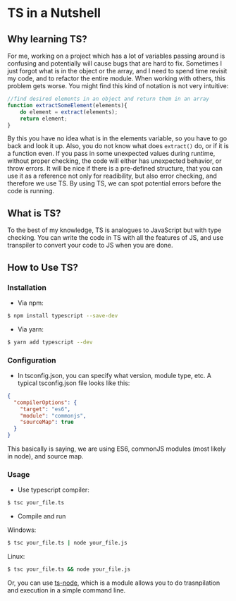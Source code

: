 # TS in a Nutshell

## Why learning TS? 
For me, working on a project which has a lot of variables passing around is confusing and potentially will cause bugs that are hard to fix. Sometimes I just forgot what is in the object or the array, and I need to spend time revisit my code, and to refactor the entire module. When working with others, this problem gets worse. You might find this kind of notation is not very intuitive:
```JavaScript
//find desired elements in an object and return them in an array
function extractSomeElement(elements){
    do element = extract(elements);
    return element;
}
```
By this you have no idea what is in the elements variable, so you have to go back and look it up. Also, you do not know what does ```extract()``` do, or if it is a function even. If you pass in some unexpected values during runtime, without proper checking, the code will either has unexpected behavior, or throw errors. It will be nice if there is a pre-defined structure, that you can use it as a reference not only for readibility, but also error checking, and therefore we use TS. By using TS, we can spot potential errors before the code is running.

## What is TS? 
To the best of my knowledge, TS is analogues to JavaScript but with type checking. You can write the code in TS with all the features of JS, and use transpiler to convert your code to JS when you are done. 

## How to Use TS? 

### Installation
- Via npm:
```bash
$ npm install typescript --save-dev
```
- Via yarn: 
```bash
$ yarn add typescript --dev
```
### Configuration
- In tsconfig.json, you can specify what version, module type, etc. A typical tsconfig.json file looks like this: 
```json
{
  "compilerOptions": {
    "target": "es6",
    "module": "commonjs",
    "sourceMap": true
  }
}
```
This basically is saying,  we are using ES6, commonJS modules (most likely in node), and source map. 
### Usage
- Use typescript compiler:
```bash
$ tsc your_file.ts
```

- Compile and run

Windows: 
```bash
$ tsc your_file.ts | node your_file.js
```

Linux: 
```bash
$ tsc your_file.ts && node your_file.js
```

Or, you can use [ts-node](https://www.npmjs.com/package/ts-node), which is a module allows you to do trasnpilation and execution in a simple command line.